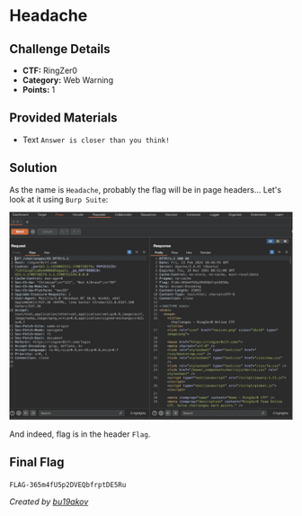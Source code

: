 # Headache

## Challenge Details 

- **CTF:** RingZer0
- **Category:** Web Warning
- **Points:** 1

## Provided Materials

- Text `Answer is closer than you think!`

## Solution

As the name is `Headache`, probably the flag will be in page headers... Let's look at it using `Burp Suite`:

![flag](./flag.jpg)

And indeed, flag is in the header `Flag`.

## Final Flag

`FLAG-365m4fU5p2DVEQbfrptDE5Ru`

*Created by [bu19akov](https://github.com/bu19akov)*